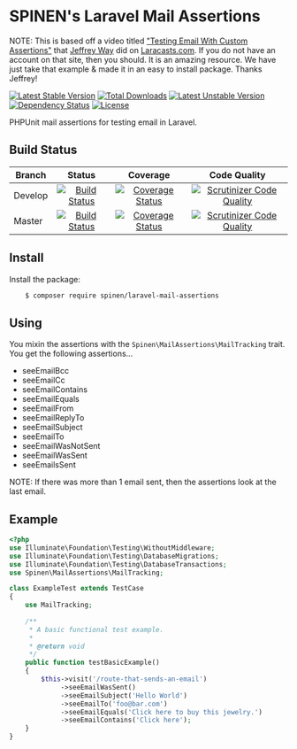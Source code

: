 # SPINEN's Laravel Mail Assertions

NOTE: This is based off a video titled ["Testing Email With Custom Assertions"](https://laracasts.com/series/phpunit-testing-in-laravel/episodes/12) that [Jeffrey Way](https://github.com/JeffreyWay) did on [Laracasts.com](https://laracasts.com).  If you do not have an account on that site, then you should.  It is an amazing resource.  We have just take that example & made it in an easy to install package.  Thanks Jeffrey!

[![Latest Stable Version](https://poser.pugx.org/spinen/laravel-mail-assertions/v/stable)](https://packagist.org/packages/spinen/laravel-mail-assertions)
[![Total Downloads](https://poser.pugx.org/spinen/laravel-mail-assertions/downloads)](https://packagist.org/packages/spinen/laravel-mail-assertions)
[![Latest Unstable Version](https://poser.pugx.org/spinen/laravel-mail-assertions/v/unstable)](https://packagist.org/packages/spinen/laravel-mail-assertions)
[![Dependency Status](https://www.versioneye.com/php/spinen:laravel-mail-assertions/0.1.1/badge.svg)](https://www.versioneye.com/php/spinen:laravel-mail-assertions/0.1.1)
[![License](https://poser.pugx.org/spinen/laravel-mail-assertions/license)](https://packagist.org/packages/spinen/laravel-mail-assertions)

PHPUnit mail assertions for testing email in Laravel.

## Build Status

| Branch | Status | Coverage | Code Quality |
| ------ | :----: | :------: | :----------: |
| Develop | [![Build Status](https://travis-ci.org/spinen/laravel-mail-assertions.svg?branch=develop)](https://travis-ci.org/spinen/laravel-mail-assertions) | [![Coverage Status](https://coveralls.io/repos/spinen/laravel-mail-assertions/badge.svg?branch=develop&service=github)](https://coveralls.io/github/spinen/laravel-mail-assertions?branch=develop) | [![Scrutinizer Code Quality](https://scrutinizer-ci.com/g/spinen/laravel-mail-assertions/badges/quality-score.png?b=develop)](https://scrutinizer-ci.com/g/spinen/laravel-mail-assertions/?branch=develop) |
| Master | [![Build Status](https://travis-ci.org/spinen/laravel-mail-assertions.svg?branch=master)](https://travis-ci.org/spinen/laravel-mail-assertions) | [![Coverage Status](https://coveralls.io/repos/spinen/laravel-mail-assertions/badge.svg?branch=master&service=github)](https://coveralls.io/github/spinen/laravel-mail-assertions?branch=master) | [![Scrutinizer Code Quality](https://scrutinizer-ci.com/g/spinen/laravel-mail-assertions/badges/quality-score.png?b=master)](https://scrutinizer-ci.com/g/spinen/laravel-mail-assertions/?branch=master) |

## Install

Install the package:

```bash
    $ composer require spinen/laravel-mail-assertions
```

## Using

You mixin the assertions with the ```Spinen\MailAssertions\MailTracking``` trait.  You get the following assertions...

* seeEmailBcc
* seeEmailCc
* seeEmailContains
* seeEmailEquals
* seeEmailFrom
* seeEmailReplyTo
* seeEmailSubject
* seeEmailTo
* seeEmailWasNotSent
* seeEmailWasSent
* seeEmailsSent

NOTE: If there was more than 1 email sent, then the assertions look at the last email.

## Example

```php
<?php
use Illuminate\Foundation\Testing\WithoutMiddleware;
use Illuminate\Foundation\Testing\DatabaseMigrations;
use Illuminate\Foundation\Testing\DatabaseTransactions;
use Spinen\MailAssertions\MailTracking;

class ExampleTest extends TestCase
{
    use MailTracking;
    
    /**
     * A basic functional test example.
     *
     * @return void
     */
    public function testBasicExample()
    {
        $this->visit('/route-that-sends-an-email')
             ->seeEmailWasSent()
             ->seeEmailSubject('Hello World')
             ->seeEmailTo('foo@bar.com')
             ->seeEmailEquals('Click here to buy this jewelry.')
             ->seeEmailContains('Click here');
    }
}
```
